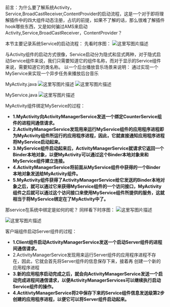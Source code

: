 
前言：为什么要了解系统Activity，Service,BroadCastReceiver,ContentProvider的启动流程，这是一个对于即将理解插件中的四大组件动态注册，占坑的前提，如果不了解的话，那么很难了解插件hook哪些东西，又是如何骗过AMS来启动Activity,Service,BroadCastReceiver，ContentProvider？

本节主要记录系统Service的启动流程： 
先看时序图：
![这里写图片描述](http://img.blog.csdn.net/20160814112136868)

与Activity组件的启动方式很像，Service启动分为隐式和显式两种，对于隐式启动Service组件来说，我们只需要知道它的组件名称，而对于显示的Service组件来说，需要知道它的类名称。
以一个后台播放音乐场景来说明：
通过实现一个MyService来实现一个异步任务来播放后台音乐

MyActivity.java
![这里写图片描述](http://img.blog.csdn.net/20160814124249549)
![这里写图片描述](http://img.blog.csdn.net/20160814121252748)

MyService.java
![这里写图片描述](http://img.blog.csdn.net/20160814121329312)

MyActivity组件绑定MyService的过程：

- **1.MyActivity向ActivityManagerService发送一个绑定CounterService组件的进程间通信请求。**
- **2.ActivityManagerService发现用来运行MyService组件的应用程序进程即为MyActivity组件所运行的应用程序进程，因此，它就直接通知应用程序进程将MyService启动起来。**
- **3.MyService组件启动起来后，ActivityManagerService就请求它返回一个Binder本地对象，以便MyActivity可以通过这个Binder本地对象来和MyService组件建立连接。**
- **4.ActivityManagerService将前面从MyService组件中获得的一个Binder本地对象发送给MyActivity组件。**
- **5.MyActivity组件获得了ActivityManagerService给它发送的Binder本地对象之后，就可以通过它来获得MyService组件的一个访问接口，MyActivity组件之后就可以通过这个访问接口来使用MyService组件所提供的服务，这就相当于将MyService绑定在了MyActivity中了。**

那service在系统中绑定是如何的呢？
同样看下时序图：
![这里写图片描述](http://img.blog.csdn.net/20160814121642240)

![这里写图片描述](http://img.blog.csdn.net/20160814121710224)

客户端组件启动Server组件的过程：

- **1.Client组件启动ActivityManagerService发送一个启动Server组件的进程间通信请求。**
- 2.ActivityManagerService发现用来运行Server组件的应用程序进程不存在，因此，它就会首先将Server组件的信息保存下来，接着再
创建一个新的应用程序进程 
- **3.新的应用程序启动完成之后，就会向ActivityManagerService发送一个启动完成进程间通信请求，以便ActivityManagerServices可以继续执行启动Service组件的操作。**
- **4.ActitivtyManagerService将2中保存下来的Service组件信息发送级第2步创建的应用程序进程，以便它可以将Server组件启动起来。**
